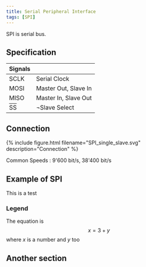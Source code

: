 ```yaml
---
title: Serial Peripheral Interface
tags: [SPI]
---
```


SPI is serial bus.


## Specification

| Signals | |
|------|---|
| SCLK | Serial Clock |
| MOSI | Master Out, Slave In |
| MISO | Master In, Slave Out |
| <font style="text-decoration: overline;">SS</font> | ¬Slave Select |


## Connection
{% include figure.html filename="SPI_single_slave.svg" description="Connection" %}

Common Speeds
:   9'600 bit/s, 38'400 bit/s


## Example of SPI
This is a test

### Legend
The equation is
$$x = 3 + y$$
where $x$ is a number and $y$ too



## Another section
